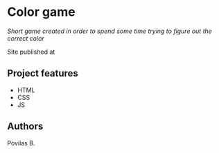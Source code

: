 # Color game  

_Short game created in order to spend some time trying to figure out the correct color_

Site published at 

## Project features
- HTML
- CSS 
- JS

## Authors

Povilas B.
